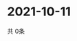 # 2021-10-11
  共 0条

  <!-- BEGIN -->
  <!-- 最后更新时间Mon Oct 11 2021 20:03:31 GMT+0000 (Coordinated Universal Time) -->
  
  <!-- END -->
  
  